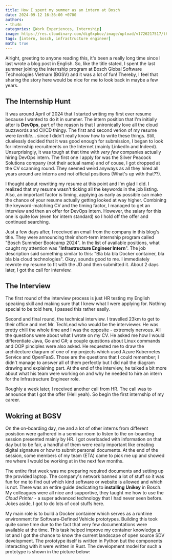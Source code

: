 ```yaml
---
title: How I spent my summer as an intern at Bosch
date: 2024-09-12 16:36:00 +0700
authors: 
- thu4n
categories: [Work Experiences, Internship]
image: https://res.cloudinary.com/dig6xpboz/image/upload/v1726217517/thu4nAtBosch_qrqxge.jpg
tags: [intern, bosch, infrastructure engineer]
math: true
---
```


Alright, greeting to anyone reading this, it's been a really long time since I last wrote a blog post in English. So, like the title stated, I spent the last summer joining the internship program at Bosch Global Software Technologies Vietnam (BGSV) and it was a lot of fun! Thereby, I feel that sharing the story here would be nice for me to look back in maybe a few years.

## The Internship Hunt


It was around April of 2024 that I started writing my first ever resume because I wanted to do it in summer. The intern position that I'm initially after is **DevOps**, part of the reason is that I unironically love all the cloud buzzwords and CI/CD thingy. The first and second verion of my resume were *terrible*... since I didn't really know how to write these things. Still, cluelessly decided that it was good enough for submission, I began to look for internship recruitments on the Internet (mainly LinkedIn and Indeed). Unsurprisingly, it was tough at that time with *very few* companies actually hiring DevOps intern. The first one I apply for was the Silver Peacock Solutions company (not their actual name) and of couse, I got dropped at the CV scanning round. They seemed weird anyways as all they hired all years around are interns and not official positions (What's up with that??).

I thought about rewriting my resume at this point and I'm glad I did. I realized that my resume wasn't ticking all the keywords in the job listing. Also, an important factor is timing, applying as early as possible can make the chance of your resume actually getting looked at way higher. Combining the keyword-matching CV and the timing factor, I managed to get an interview and then an offer for DevOps intern. However, the salary for this one is quite low (even for intern standard) so I hold off the offer and continued searching.

Just a few days after, I received an email from the company in this blog's title. They were announcing their short-term internship program called "Bosch Summber Bootcamp 2024". In the list of available positions, what caught my attention was "**Infrastructure Engineer Intern**". The job description said something similar to this: "Bla bla bla Docker container, bla bla bla cloud technologies". Okay, sounds good to me. I immediately rewrote my resume to fit with the JD and then submitted it. About 2 days later, I got the call for interview.

## The Interview

The first round of the interview process is just HR testing my English speaking skill and making sure that I knew what I were applying for. Nothing special to be told here, I passed this rather easily.

Second and final round, the technical interview. I travelled 23km to get to their office and met Mr. TechLead who would be the interviewer. He was pretty chill the whole time and I was the opposite - extremely nervous. All the questions were about what I wrote on my CV. He asked me how I would differentiate Java, Go and C#; a couple questions about Linux commands and OOP pinciples were also asked. He requested me to draw the architecture diagram of one of my projects which used Azure Kubernetes Service and OpenFaaS. Those are the questions that I could remember; I didn't manage to answer all of them perfectly but I did nail the diagram drawing and explaining part. At the end of the interview, he talked a bit more about what his team were working on and why he needed to hire an intern for the Infrastructure Engineer role.

Roughly a week later, I received another call from HR. The call was to announce that I got the offer (Hell yeah). So begin the first internship of my career.

## Wokring at BGSV

On the on-boarding day, me and a lot of other interns from different posistion were gathered in a seminar room to listen to the on-boarding session presented mainly by HR. I got overloaded with information on that day but to be fair, a handful of them were really important like creating digital signature or how to submit personal documents. At the end of the session, some members of my team (ETA) came to pick me up and showed me where I would be working at in the next few months. 

The entire first week was me preparing required documents and setting up the provided laptop. The company's network banned a lot of stuff so it was fun for me to find out which kind software or website is allowed and which is not. There was an entire guide dedicating to **installing Unikey** in Bosch. My colleagues were all nice and supportive, they taught me how to use the *Cloud Printer* - a super advanced technology that I had never seen before. Jokes aside, I got to do lots of cool stuffs here.

My main role is to build a Docker container which serves as a runtime environment for Software-Defined Vehicle prototypes. Building this took quite some time due to the fact that very few documentations were available at the time. This task helped improve my container knowledge a lot and I got the chance to know the current landscape of open source SDV development. The prototype itself is written in Python but the components interacting with it were written in Rust. The development model for such a prototype is shown in the picture below:

